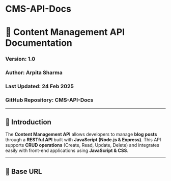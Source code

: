 # CMS-API-Docs
# 📜 Content Management API Documentation
### Version: 1.0  
### Author: Arpita Sharma  
### Last Updated: 24 Feb 2025  
### GitHub Repository: CMS-API-Docs  
 

---

## 📌 Introduction  
The **Content Management API** allows developers to manage **blog posts** through a **RESTful API** built with **JavaScript (Node.js & Express)**. This API supports **CRUD operations** (Create, Read, Update, Delete) and integrates easily with front-end applications using **JavaScript & CSS**.

---

## 📌 Base URL  

